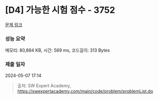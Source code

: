 # [D4] 가능한 시험 점수 - 3752 

[문제 링크](https://swexpertacademy.com/main/code/problem/problemDetail.do?contestProbId=AWHPkqBqAEsDFAUn) 

### 성능 요약

메모리: 80,884 KB, 시간: 569 ms, 코드길이: 313 Bytes

### 제출 일자

2024-05-07 17:14



> 출처: SW Expert Academy, https://swexpertacademy.com/main/code/problem/problemList.do